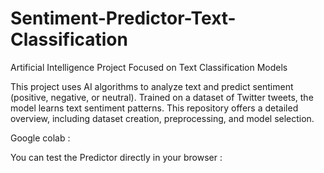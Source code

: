 # Sentiment-Predictor-Text-Classification

Artificial Intelligence Project Focused on Text Classification Models

This project uses AI algorithms to analyze text and predict sentiment (positive, negative, or neutral). Trained on a dataset of Twitter tweets, the model learns text sentiment patterns. This repository offers a detailed overview, including dataset creation, preprocessing, and model selection.

Google colab : 

You can test the Predictor directly in your browser : 
